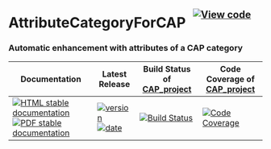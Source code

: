<!-- BEGIN HEADER -->
# AttributeCategoryForCAP&ensp;<sup><sup>[![View code][code-img]][code-url]</sup></sup>

### Automatic enhancement with attributes of a CAP category

| Documentation | Latest Release | Build Status of [CAP_project](/../../) | Code Coverage of [CAP_project](/../../) |
| ------------- | -------------- | ------------ | ------------- |
| [![HTML stable documentation][html-img]][html-url] [![PDF stable documentation][pdf-img]][pdf-url] | [![version][version-img]][version-url] [![date][date-img]][date-url] | [![Build Status][tests-img]][tests-url] | [![Code Coverage][codecov-img]][codecov-url] |

<!-- END HEADER -->
<!-- BEGIN FOOTER -->
[html-img]: https://img.shields.io/badge/🔗%20HTML-stable-blue.svg
[html-url]: https://homalg-project.github.io/CAP_project/AttributeCategoryForCAP/doc/chap0_mj.html

[pdf-img]: https://img.shields.io/badge/🔗%20PDF-stable-blue.svg
[pdf-url]: https://homalg-project.github.io/CAP_project/AttributeCategoryForCAP/download_pdf.html

[version-img]: https://img.shields.io/endpoint?url=https://homalg-project.github.io/CAP_project/AttributeCategoryForCAP/badge_version.json&label=🔗%20version&color=yellow
[version-url]: https://homalg-project.github.io/CAP_project/AttributeCategoryForCAP/view_release.html

[date-img]: https://img.shields.io/endpoint?url=https://homalg-project.github.io/CAP_project/AttributeCategoryForCAP/badge_date.json&label=🔗%20released%20on&color=yellow
[date-url]: https://homalg-project.github.io/CAP_project/AttributeCategoryForCAP/view_release.html

[tests-img]: https://github.com/homalg-project/CAP_project/workflows/Tests/badge.svg?branch=master
[tests-url]: https://github.com/homalg-project/CAP_project/actions?query=workflow%3ATests+branch%3Amaster

[codecov-img]: https://codecov.io/gh/homalg-project/CAP_project/branch/master/graph/badge.svg
[codecov-url]: https://codecov.io/gh/homalg-project/CAP_project

[code-img]: https://img.shields.io/badge/-View%20code-blue?logo=github
[code-url]: https://github.com/homalg-project/CAP_project/tree/master/AttributeCategoryForCAP#top
<!-- END FOOTER -->
